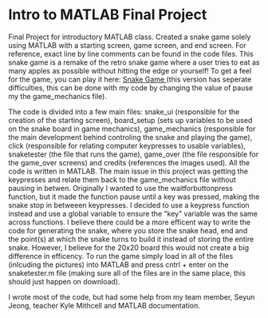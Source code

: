 # Intro to MATLAB Final Project
Final Project for introductory MATLAB class. Created a snake game solely using MATLAB with a starting screen, game screen, and end screen. For reference, exact line by line comments can be found in the code files. This snake game is a remake of the retro snake game where a user tries to eat as many apples as possible without hitting the edge or yourself! To get a feel for the game, you can play it here: <a href = "https://playsnake.org/"> Snake Game <a> (this version has seperate difficulties, this can be done with my code by changing the value of pause my the game_mechanics file). 

The code is divided into a few main files: snake_ui (responsible for the creation of the starting screen), board_setup (sets up variables to be used on the snake board in game mechanics), game_mechanics (responsible for the main development behind controling the snake and playing the game), click (responsible for relating computer keypresses to usable variables), snaketester (the file that runs the game), game_over (the file responsible for the game_over screens) and credits (references the images used). All the code is written in MATLAB. The main issue in this project was getting the keypresses and relate them back to the game_mechanics file without pausing in betwen. Originally I wanted to use the waitforbuttonpress function, but it made the function pause until a key was pressed, making the snake stop in betweeen keypresses. I decided to use a keypress function instead and use a global variable to ensure the "key" variable was the same across functions. I believe there could be a more efficent way to write the code for generating the snake, where you store the snake head, end and the point(s) at which the snake turns to build it instead of storing the entire snake. However, I believe for the 20x20 board this would not create a big difference in efficency. To run the game simply load in all of the files (inlcuding the pictures) into MATLAB and press cntrl + enter on the snaketester.m file (making sure all of the files are in the same place, this should just happen on download). 

I wrote most of the code, but had some help from my team member, Seyun Jeong, teacher Kyle Mithcell and MATLAB documentation. 
